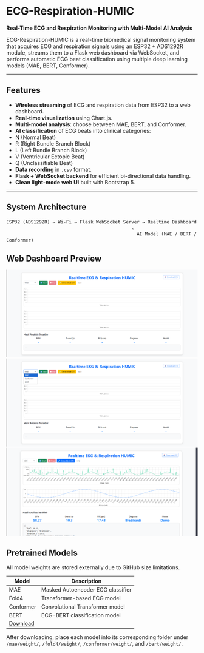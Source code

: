 # ECG-Respiration-HUMIC
**Real-Time ECG and Respiration Monitoring with Multi-Model AI Analysis**

ECG-Respiration-HUMIC is a real-time biomedical signal monitoring system that acquires ECG and respiration signals using an ESP32 + ADS1292R module, streams them to a Flask web dashboard via WebSocket, and performs automatic ECG beat classification using multiple deep learning models (MAE, BERT, Conformer).

---

##  Features
-  **Wireless streaming** of ECG and respiration data from ESP32 to a web dashboard.
-  **Real-time visualization** using Chart.js.
-  **Multi-model analysis**: choose between MAE, BERT, and Conformer.
-  **AI classification** of ECG beats into clinical categories:
  - N (Normal Beat)
  - R (Right Bundle Branch Block)
  - L (Left Bundle Branch Block)
  - V (Ventricular Ectopic Beat)
  - Q (Unclassifiable Beat)
-  **Data recording** in `.csv` format.
-  **Flask + WebSocket backend** for efficient bi-directional data handling.
-  **Clean light-mode web UI** built with Bootstrap 5.

---

##  System Architecture
```text
ESP32 (ADS1292R) → Wi-Fi → Flask WebSocket Server → Realtime Dashboard
                                              ↘
                                                AI Model (MAE / BERT / Conformer)
```

## Web Dashboard Preview
![Dashboard Preview 1](images/dashboard_1.png)
![Dashboard Preview 2](images/dashboard_2.png)
![Dashboard Preview 3](images/dashboard_3.png)

## Pretrained Models

All model weights are stored externally due to GitHub size limitations.

| Model       | Description |
|--------------|-------------|
| MAE | Masked Autoencoder ECG classifier |
| Fold4 | Transformer-based ECG model |
| Conformer | Convolutional Transformer model |
| BERT | ECG-BERT classification model |
[Download](https://drive.google.com/drive/folders/1B4qpE2LI5TFhc7Kf0wdkXOwgabYEUR69?usp=sharing) |

After downloading, place each model into its corresponding folder under `/mae/weight/`, `/fold4/weight/`, `/conformer/weight/`, and `/bert/weight/`.
